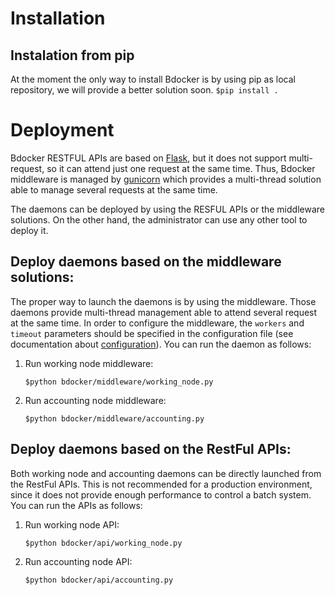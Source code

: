 # Installation

## Instalation from pip

At the moment the only way to install Bdocker is by using pip as local repository, we will provide a better
solution soon.
    ```
    $pip install .
    ```
# Deployment

Bdocker RESTFUL APIs are based on [Flask](flask.pocoo.org), but it does not support multi-request, so it can attend
just one request at the same time. Thus, Bdocker middleware is managed by [gunicorn](http://gunicorn.org/)
which provides a multi-thread solution able to manage several requests at the same time.

The daemons can be deployed by using the RESFUL APIs or the middleware solutions. On the other hand, the administrator
can use any other tool to deploy it.

## Deploy daemons based on the middleware solutions:

The proper way to launch the daemons is by using the middleware. Those daemons provide multi-thread management able to
attend several request at the same time. In order to configure the middleware, the ``workers`` and ``timeout`` parameters
should be specified in the configuration file (see documentation about [configuration](doc/configuration.md)).
You can run the daemon as follows:

1. Run working node middleware:
    ```
    $python bdocker/middleware/working_node.py
    ```    
2. Run accounting node middleware:
    ```
    $python bdocker/middleware/accounting.py
    ```

## Deploy daemons based on the RestFul APIs:

Both working node and accounting daemons can be directly launched from the RestFul APIs. This is not recommended for
a production environment, since it does not provide enough performance to control a batch system.
You can run the APIs as follows:

1. Run working node API:
    ```
    $python bdocker/api/working_node.py
    ```
2. Run accounting node API:
    ```
    $python bdocker/api/accounting.py
    ```
